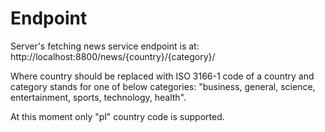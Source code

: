 # Endpoint
Server's fetching news service endpoint is at:
http://localhost:8800/news/{country}/{category}/

Where country should be replaced with ISO 3166-1 code of a country and category stands for one of below categories:
"business, general, science, entertainment, sports, technology, health".

At this moment only "pl" country code is supported.